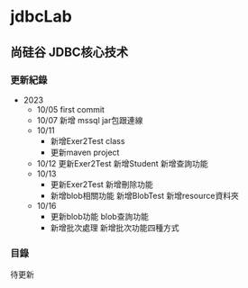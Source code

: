 # jdbcLab

## 尚硅谷 JDBC核心技术

### 更新紀錄
- 2023
	- 10/05 first commit
	- 10/07 新增 mssql jar包跟連線
	- 10/11 
		- 新增Exer2Test class
		- 更新maven project	
	- 10/12 更新Exer2Test 新增Student 新增查詢功能
	- 10/13 
		- 更新Exer2Test 新增刪除功能
		- 新增blob相關功能 新增BlobTest 新增resource資料夾
	- 10/16 
		- 更新blob功能 blob查詢功能	
		- 新增批次處理 新增批次功能四種方式
		
### 目錄
待更新
